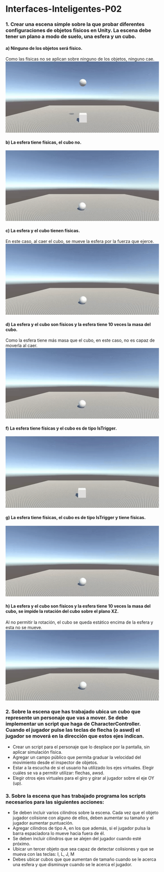 # Interfaces-Inteligentes-P02

### 1. Crear una escena simple sobre la que probar diferentes configuraciones de objetos físicos en Unity. La escena debe tener un plano a modo de suelo, una esfera y un cubo.
  #### a) Ninguno de los objetos será físico.
  Como las físicas no se aplican sobre ninguno de los objetos, ninguno cae.
  ![gif1](https://github.com/alu0101142104/Interfaces-Inteligentes-P02/blob/f3f6721fd679d76253b09d5727d5a4f235814269/gifs/1-1.gif)
  #### b) La esfera tiene físicas, el cubo no.
  ![gif2](https://github.com/alu0101142104/Interfaces-Inteligentes-P02/blob/f3f6721fd679d76253b09d5727d5a4f235814269/gifs/1-2.gif)
  #### c) La esfera y el cubo tienen físicas.
  En este caso, al caer el cubo, se mueve la esfera por la fuerza que ejerce.
  ![gif3](https://github.com/alu0101142104/Interfaces-Inteligentes-P02/blob/f3f6721fd679d76253b09d5727d5a4f235814269/gifs/1-3.gif)
  #### d) La esfera y el cubo son físicos y la esfera tiene 10 veces la masa del cubo.
  Como la esfera tiene más masa que el cubo, en este caso, no es capaz de moverla al caer.
  ![gif4](https://github.com/alu0101142104/Interfaces-Inteligentes-P02/blob/f3f6721fd679d76253b09d5727d5a4f235814269/gifs/1-4.gif)
  #### f) La esfera tiene físicas y el cubo es de tipo IsTrigger.
  ![gif5](https://github.com/alu0101142104/Interfaces-Inteligentes-P02/blob/f3f6721fd679d76253b09d5727d5a4f235814269/gifs/1-5.gif)
  #### g) La esfera tiene físicas, el cubo es de tipo IsTrigger y tiene físicas.
  ![gif6](https://github.com/alu0101142104/Interfaces-Inteligentes-P02/blob/f3f6721fd679d76253b09d5727d5a4f235814269/gifs/1-6.gif)
  #### h) La esfera y el cubo son físicos y la esfera tiene 10 veces la masa del cubo, se impide la rotación del cubo sobre el plano XZ.
  Al no permitir la rotación, el cubo se queda estático encima de la esfera y esta no se mueve.
  ![gif7](https://github.com/alu0101142104/Interfaces-Inteligentes-P02/blob/f3f6721fd679d76253b09d5727d5a4f235814269/gifs/1-7.gif)


### 2. Sobre la escena que has trabajado ubica un cubo que represente un personaje que vas a mover. Se debe implementar un script que haga de CharacterController. Cuando el jugador pulse las teclas de flecha (o aswd) el jugador se moverá en la dirección que estos ejes indican.
  - Crear un script para el personaje que lo desplace por la pantalla, sin aplicar simulación física.
  - Agregar un campo público que permita graduar la velocidad del movimiento desde el inspector de objetos.
  - Estar a la escucha de si el usuario ha utilizado los ejes virtuales. Elegir cuáles se va a permitir utilizar: flechas, awsd.
  - Elegir otros ejes virtuales para el giro y girar al jugador sobre el eje OY (up).


### 3. Sobre la escena que has trabajado programa los scripts necesarios para las siguientes acciones:
  - Se deben incluir varios cilindros sobre la escena. Cada vez que el objeto jugador colisione con alguno de ellos, deben aumentar su tamaño y el jugador aumentar puntuación.
  - Agregar cilindros de tipo A, en los que además, si el jugador pulsa la barra espaciadora lo mueve hacia fuera de él. 
  - Se deben incluir cilindros que se alejen del jugador cuando esté próximo.
  - Ubicar un tercer objeto que sea capaz de detectar colisiones y que se mueva con las teclas: I, L, J, M
  - Debes ubicar cubos que que aumentan de tamaño cuando se le acerca una esfera y que disminuye cuando se le acerca el jugador.
